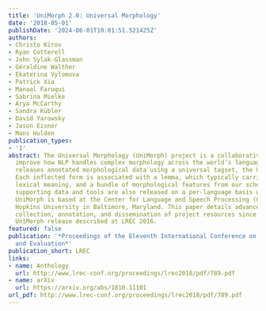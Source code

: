 ```yaml
---
title: 'UniMorph 2.0: Universal Morphology'
date: '2018-05-01'
publishDate: '2024-06-01T10:01:51.521425Z'
authors:
- Christo Kirov
- Ryan Cotterell
- John Sylak-Glassman
- Géraldine Walther
- Ekaterina Vylomova
- Patrick Xia
- Manaal Faruqui
- Sabrina Mielke
- Arya McCarthy
- Sandra Kübler
- David Yarowsky
- Jason Eisner
- Mans Hulden
publication_types:
- '1'
abstract: The Universal Morphology (UniMorph) project is a collaborative effort to
  improve how NLP handles complex morphology across the world’s languages. The project
  releases annotated morphological data using a universal tagset, the UniMorph schema.
  Each inflected form is associated with a lemma, which typically carries its underlying
  lexical meaning, and a bundle of morphological features from our schema. Additional
  supporting data and tools are also released on a per-language basis when available.
  UniMorph is based at the Center for Language and Speech Processing (CLSP) at Johns
  Hopkins University in Baltimore, Maryland. This paper details advances made to the
  collection, annotation, and dissemination of project resources since the initial
  UniMorph release described at LREC 2016.
featured: false
publication: '*Proceedings of the Eleventh International Conference on Language Resources
  and Evaluation*'
publication_short: LREC
links:
- name: Anthology
  url: http://www.lrec-conf.org/proceedings/lrec2018/pdf/789.pdf
- name: arXiv
  url: https://arxiv.org/abs/1810.11101
url_pdf: http://www.lrec-conf.org/proceedings/lrec2018/pdf/789.pdf
---
```


